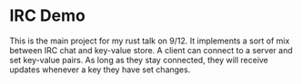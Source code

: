 # IRC Demo

This is the main project for my rust talk on 9/12.  It implements a sort of mix
between IRC chat and key-value store.  A client can connect to a server and set
key-value pairs.  As long as they stay connected, they will receive updates
whenever a key they have set changes.
